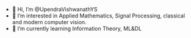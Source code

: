 - 👋 Hi, I’m @UpendraVishwanathYS
- 👀 I’m interested in Applied Mathematics, Signal Processing, classical and modern computer vision.
- 🌱 I’m currently learning Information Theory, ML&DL

<!---
UpendraVishwanathYS/UpendraVishwanathYS is a ✨ special ✨ repository because its `README.md` (this file) appears on your GitHub profile.
You can click the Preview link to take a look at your changes.
--->
